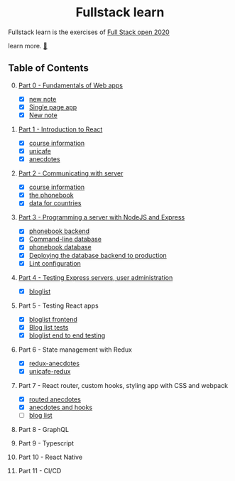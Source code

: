 # <center>Fullstack learn</center>
Fullstack learn is the exercises of [Full Stack open 2020](https://fullstackopen.com/en/)

learn more. [📖](https://fullstackopen.com/en/about) 


## Table of Contents
0. [Part 0 - Fundamentals of Web apps](./part0)  
   - [x] [new note](./part0/new-note.md)
   - [x] [Single page app](./part0/single-page-app.md)
   - [x] [New note](./part0/new-note-spa.md) 
1. [Part 1 - Introduction to React](./part1)
   - [x] [course information](./part1/course-info)
   - [x] [unicafe](./part1/unicafe)
   - [x] [anecdotes](./part1/anecdotes)
2. [Part 2 - Communicating with server](./part2)
   - [x] [course information](./part2/course-info)
   - [x] [the phonebook](./part2/phonebook)
   - [x] [data for countries](./part2/data-for-countries)
3. [Part 3 - Programming a server with NodeJS and Express](./part3)
   - [x] [phonebook backend](./part3/phonebook-backend)
   - [x] [Command-line database](./part3/phonebook-backend/mongo.js) 
   - [x] [phonebook database](./part3/phonebook-backend) 
   - [x] [Deploying the database backend to production](./part3/phonebook-backend) 
   - [x] [Lint configuration](./part3/phonebook-backend) 
4. [Part 4 - Testing Express servers, user administration](./part4)
   - [x] [bloglist](./part4/blog-list)
5. Part 5 - Testing React apps
   - [x] [bloglist frontend](./part5/bloglist-frontend)
   - [x] [Blog list tests](./part5/bloglist-frontend)
   - [x] [bloglist end to end testing](./part5)
6. Part 6 - State management with Redux
   - [x] [redux-anecdotes](./part6/redux-anecdotes)
   - [x] [unicafe-redux](./part6/unicafe-redux) 
7. Part 7 - React router, custom hooks, styling app with CSS and webpack
   - [x] [routed anecdotes](./part7/routed-anecdotes)
   - [x] [anecdotes and hooks](./part7/routed-anecdotes)
   - [ ] [blog list]()
8. Part 8 - GraphQL
   
9.  Part 9 - Typescript
10. Part 10 - React Native
11. Part 11 - CI/CD